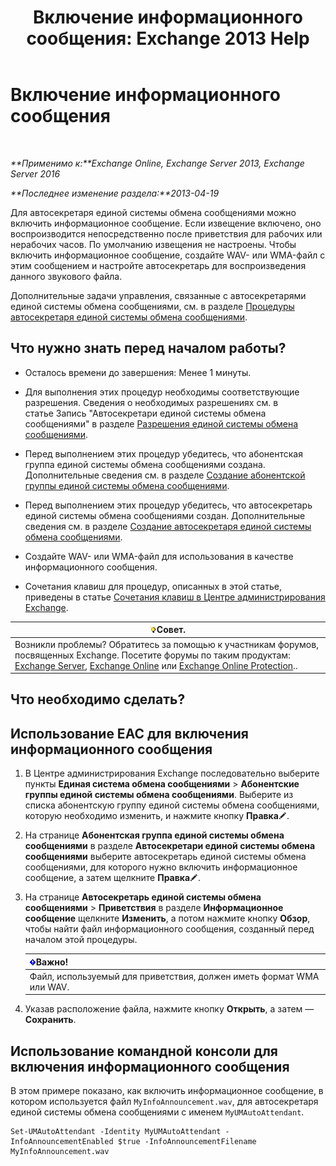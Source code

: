 ﻿---
title: 'Включение информационного сообщения: Exchange 2013 Help'
TOCTitle: Включение информационного сообщения
ms:assetid: 07f6c13e-3781-4127-9321-f0f85f054259
ms:mtpsurl: https://technet.microsoft.com/ru-ru/library/Bb266918(v=EXCHG.150)
ms:contentKeyID: 50556329
ms.date: 05/22/2018
mtps_version: v=EXCHG.150
ms.translationtype: MT
---

# Включение информационного сообщения

 

_**Применимо к:**Exchange Online, Exchange Server 2013, Exchange Server 2016_

_**Последнее изменение раздела:**2013-04-19_

Для автосекретаря единой системы обмена сообщениями можно включить информационное сообщение. Если извещение включено, оно воспроизводится непосредственно после приветствия для рабочих или нерабочих часов. По умолчанию извещения не настроены. Чтобы включить информационное сообщение, создайте WAV- или WMA-файл с этим сообщением и настройте автосекретарь для воспроизведения данного звукового файла.

Дополнительные задачи управления, связанные с автосекретарями единой системы обмена сообщениями, см. в разделе [Процедуры автосекретаря единой системы обмена сообщениями](um-auto-attendant-procedures-exchange-2013-help.md).

## Что нужно знать перед началом работы?

  - Осталось времени до завершения: Менее 1 минуты.

  - Для выполнения этих процедур необходимы соответствующие разрешения. Сведения о необходимых разрешениях см. в статье Запись "Автосекретари единой системы обмена сообщениями" в разделе [Разрешения единой системы обмена сообщениями](unified-messaging-permissions-exchange-2013-help.md).

  - Перед выполнением этих процедур убедитесь, что абонентская группа единой системы обмена сообщениями создана. Дополнительные сведения см. в разделе [Создание абонентской группы единой системы обмена сообщениями](create-a-um-dial-plan-exchange-2013-help.md).

  - Перед выполнением этих процедур убедитесь, что автосекретарь единой системы обмена сообщениями создан. Дополнительные сведения см. в разделе [Создание автосекретаря единой системы обмена сообщениями](create-a-um-auto-attendant-exchange-2013-help.md).

  - Создайте WAV- или WMA-файл для использования в качестве информационного сообщения.

  - Сочетания клавиш для процедур, описанных в этой статье, приведены в статье [Сочетания клавиш в Центре администрирования Exchange](keyboard-shortcuts-in-the-exchange-admin-center-exchange-online-protection-help.md).

<table>
<thead>
<tr class="header">
<th><img src="images/Bb124558.tip(EXCHG.150).gif" title="Совет" alt="Совет" />Совет.</th>
</tr>
</thead>
<tbody>
<tr class="odd">
<td>Возникли проблемы? Обратитесь за помощью к участникам форумов, посвященных Exchange. Посетите форумы по таким продуктам: <a href="https://go.microsoft.com/fwlink/p/?linkid=60612">Exchange Server</a>, <a href="https://go.microsoft.com/fwlink/p/?linkid=267542">Exchange Online</a> или <a href="https://go.microsoft.com/fwlink/p/?linkid=285351">Exchange Online Protection</a>..</td>
</tr>
</tbody>
</table>


## Что необходимо сделать?

## Использование EAC для включения информационного сообщения

1.  В Центре администрирования Exchange последовательно выберите пункты **Единая система обмена сообщениями** \> **Абонентские группы единой системы обмена сообщениями**. Выберите из списка абонентскую группу единой системы обмена сообщениями, которую необходимо изменить, и нажмите кнопку **Правка**![Значок редактирования](images/Bb124582.6f53ccb2-1f13-4c02-bea0-30690e6ea71d(EXCHG.150).gif "Значок редактирования").

2.  На странице **Абонентская группа единой системы обмена сообщениями** в разделе **Автосекретари единой системы обмена сообщениями** выберите автосекретарь единой системы обмена сообщениями, для которого нужно включить информационное сообщение, а затем щелкните **Правка**![Значок редактирования](images/Bb124582.6f53ccb2-1f13-4c02-bea0-30690e6ea71d(EXCHG.150).gif "Значок редактирования").

3.  На странице **Автосекретарь единой системы обмена сообщениями** \> **Приветствия** в разделе **Информационное сообщение** щелкните **Изменить**, а потом нажмите кнопку **Обзор**, чтобы найти файл информационного сообщения, созданный перед началом этой процедуры.
    
    <table>
    <thead>
    <tr class="header">
    <th><img src="images/Dd876857.important(EXCHG.150).gif" title="Важно" alt="Важно" />Важно!</th>
    </tr>
    </thead>
    <tbody>
    <tr class="odd">
    <td>Файл, используемый для приветствия, должен иметь формат WMA или WAV.</td>
    </tr>
    </tbody>
    </table>


4.  Указав расположение файла, нажмите кнопку **Открыть**, а затем — **Сохранить**.

## Использование командной консоли для включения информационного сообщения

В этом примере показано, как включить информационное сообщение, в котором используется файл `MyInfoAnnouncement.wav`, для автосекретаря единой системы обмена сообщениями с именем `MyUMAutoAttendant`.

    Set-UMAutoAttendant -Identity MyUMAutoAttendant -InfoAnnouncementEnabled $true -InfoAnnouncementFilename MyInfoAnnouncement.wav

